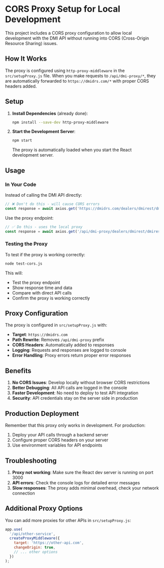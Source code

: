 # CORS Proxy Setup for Local Development

This project includes a CORS proxy configuration to allow local development with the DMI API without running into CORS (Cross-Origin Resource Sharing) issues.

## How It Works

The proxy is configured using `http-proxy-middleware` in the `src/setupProxy.js` file. When you make requests to `/api/dmi-proxy/*`, they are automatically forwarded to `https://dmidrs.com/*` with proper CORS headers added.

## Setup

1. **Install Dependencies** (already done):
   ```bash
   npm install --save-dev http-proxy-middleware
   ```

2. **Start the Development Server**:
   ```bash
   npm start
   ```
   The proxy is automatically loaded when you start the React development server.

## Usage

### In Your Code

Instead of calling the DMI API directly:
```javascript
// ❌ Don't do this - will cause CORS errors
const response = await axios.get('https://dmidrs.com/dealers/dmirest/dmirest.php?...');
```

Use the proxy endpoint:
```javascript
// ✅ Do this - uses the local proxy
const response = await axios.get('/api/dmi-proxy/dealers/dmirest/dmirest.php?...');
```

### Testing the Proxy

To test if the proxy is working correctly:

```bash
node test-cors.js
```

This will:
- Test the proxy endpoint
- Show response time and data
- Compare with direct API calls
- Confirm the proxy is working correctly

## Proxy Configuration

The proxy is configured in `src/setupProxy.js` with:

- **Target**: `https://dmidrs.com`
- **Path Rewrite**: Removes `/api/dmi-proxy` prefix
- **CORS Headers**: Automatically added to responses
- **Logging**: Requests and responses are logged to console
- **Error Handling**: Proxy errors return proper error responses

## Benefits

1. **No CORS Issues**: Develop locally without browser CORS restrictions
2. **Better Debugging**: All API calls are logged in the console
3. **Faster Development**: No need to deploy to test API integration
4. **Security**: API credentials stay on the server side in production

## Production Deployment

Remember that this proxy only works in development. For production:

1. Deploy your API calls through a backend server
2. Configure proper CORS headers on your server
3. Use environment variables for API endpoints

## Troubleshooting

1. **Proxy not working**: Make sure the React dev server is running on port 3000
2. **API errors**: Check the console logs for detailed error messages
3. **Slow responses**: The proxy adds minimal overhead, check your network connection

## Additional Proxy Options

You can add more proxies for other APIs in `src/setupProxy.js`:

```javascript
app.use(
  '/api/other-service',
  createProxyMiddleware({
    target: 'https://other-api.com',
    changeOrigin: true,
    // ... other options
  })
);
``` 